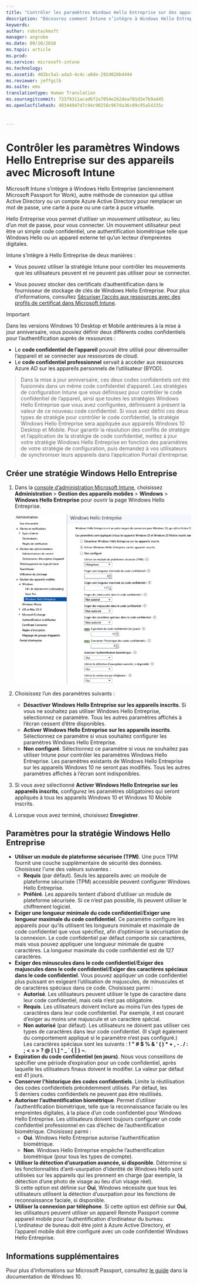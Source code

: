 ```yaml
---
title: "Contrôler les paramètres Windows Hello Entreprise sur des appareils | Microsoft Intune"
description: "Découvrez comment Intune s’intègre à Windows Hello Entreprise, autre méthode de connexion qui utilise Active Directory ou un compte Azure Active Directory pour remplacer un mot de passe, une carte à puce ou une carte à puce virtuelle."
keywords: 
author: robstackmsft
manager: angrobe
ms.date: 09/20/2016
ms.topic: article
ms.prod: 
ms.service: microsoft-intune
ms.technology: 
ms.assetid: 402bc5a1-ada3-4c4c-a0de-292d026b4444
ms.reviewer: jeffgilb
ms.suite: ems
translationtype: Human Translation
ms.sourcegitcommit: 73379311acad6f2a7054e262dea701d3e7b9ad45
ms.openlocfilehash: 40344947d7c94c90258c967da36c09c95a54335c


---
```


# Contrôler les paramètres Windows Hello Entreprise sur des appareils avec Microsoft Intune
Microsoft Intune s’intègre à Windows Hello Entreprise (anciennement Microsoft Passport for Work), autre méthode de connexion qui utilise Active Directory ou un compte Azure Active Directory pour remplacer un mot de passe, une carte à puce ou une carte à puce virtuelle.

Hello Entreprise vous permet d’utiliser un *mouvement utilisateur*, au lieu d’un mot de passe, pour vous connecter. Un mouvement utilisateur peut être un simple code confidentiel, une authentification biométrique telle que Windows Hello ou un appareil externe tel qu’un lecteur d’empreintes digitales.

Intune s’intègre à Hello Entreprise de deux manières :

-   Vous pouvez utiliser la stratégie Intune pour contrôler les mouvements que les utilisateurs peuvent et ne peuvent pas utiliser pour se connecter.

-   Vous pouvez stocker des certificats d’authentification dans le fournisseur de stockage de clés de Windows Hello Entreprise. Pour plus d’informations, consultez [Sécuriser l’accès aux ressources avec des profils de certificat dans Microsoft Intune](secure-resource-access-with-certificate-profiles.md).

> [!IMPORTANT]
> Dans les versions Windows 10 Desktop et Mobile antérieures à la mise à jour anniversaire, vous pouviez définir deux différents codes confidentiels pour l’authentification auprès de ressources :
- Le **code confidentiel de l’appareil** pouvait être utilisé pour déverrouiller l’appareil et se connecter aux ressources de cloud.
- Le **code confidentiel professionnel** servait à accéder aux ressources Azure AD sur les appareils personnels de l’utilisateur (BYOD).

>Dans la mise à jour anniversaire, ces deux codes confidentiels ont été fusionnés dans un même code confidentiel d’appareil.
Les stratégies de configuration Intune que vous définissez pour contrôler le code confidentiel de l’appareil, ainsi que toutes les stratégies Windows Hello Entreprise que vous avez configurées, définissent à présent la valeur de ce nouveau code confidentiel.
Si vous avez défini ces deux types de stratégie pour contrôler le code confidentiel, la stratégie Windows Hello Entreprise sera appliquée aux appareils Windows 10 Desktop et Mobile.
Pour garantir la résolution des conflits de stratégie et l’application de la stratégie de code confidentiel, mettez à jour votre stratégie Windows Hello Entreprise en fonction des paramètres de votre stratégie de configuration, puis demandez à vos utilisateurs de synchroniser leurs appareils dans l’application Portail d’entreprise.



## Créer une stratégie Windows Hello Entreprise

1.  Dans la [console d’administration Microsoft Intune](https://manage.microsoft.com), choisissez **Administration** &gt; **Gestion des appareils mobiles** &gt; **Windows** &gt; **Windows Hello Entreprise** pour ouvrir la page Windows Hello Entreprise.

    ![Page Windows Hello Entreprise](../media/passport.png)

2.  Choisissez l’un des paramètres suivants :
    - **Désactiver Windows Hello Entreprise sur les appareils inscrits**. Si vous ne souhaitez pas utiliser Windows Hello Entreprise, sélectionnez ce paramètre. Tous les autres paramètres affichés à l’écran cessent d’être disponibles.
    - **Activer Windows Hello Entreprise sur les appareils inscrits**. Sélectionnez ce paramètre si vous souhaitez configurer les paramètres Windows Hello Entreprise.
    - **Non configuré**. Sélectionnez ce paramètre si vous ne souhaitez pas utiliser Intune pour contrôler les paramètres Windows Hello Entreprise. Les paramètres existants de Windows Hello Entreprise sur les appareils Windows 10 ne seront pas modifiés. Tous les autres paramètres affichés à l’écran sont indisponibles.
3.  Si vous avez sélectionné **Activer Windows Hello Entreprise sur les appareils inscrits**, configurez les paramètres obligatoires qui seront appliqués à tous les appareils Windows 10 et Windows 10 Mobile inscrits.
4.  Lorsque vous avez terminé, choisissez **Enregistrer**.


## Paramètres pour la stratégie Windows Hello Entreprise

- **Utiliser un module de plateforme sécurisée (TPM)**. Une puce TPM fournit une couche supplémentaire de sécurité des données.<br>Choisissez l'une des valeurs suivantes :
    - **Requis** (par défaut). Seuls les appareils avec un module de plateforme sécurisée (TPM) accessible peuvent configurer Windows Hello Entreprise.
    - **Préféré**. Les appareils tentent d’abord d’utiliser un module de plateforme sécurisée. Si ce n’est pas possible, ils peuvent utiliser le chiffrement logiciel.
- **Exiger une longueur minimale du code confidentiel**/**Exiger une longueur maximale du code confidentiel**. Ce paramètre configure les appareils pour qu’ils utilisent les longueurs minimale et maximale de code confidentiel que vous spécifiez, afin d’optimiser la sécurisation de la connexion. Le code confidentiel par défaut comporte six caractères, mais vous pouvez appliquer une longueur minimale de quatre caractères. La longueur maximale du code confidentiel est de 127 caractères.
- **Exiger des minuscules dans le code confidentiel**/**Exiger des majuscules dans le code confidentiel**/**Exiger des caractères spéciaux dans le code confidentiel**. Vous pouvez appliquer un code confidentiel plus puissant en exigeant l’utilisation de majuscules, de minuscules et de caractères spéciaux dans ce code. Choisissez parmi :
    - **Autorisé**. Les utilisateurs peuvent utiliser le type de caractère dans leur code confidentiel, mais cela n’est pas obligatoire.
    - **Requis**. Les utilisateurs doivent inclure au moins l’un des types de caractères dans leur code confidentiel. Par exemple, il est courant d’exiger au moins une majuscule et un caractère spécial.
    - **Non autorisé** (par défaut). Les utilisateurs ne doivent pas utiliser ces types de caractères dans leur code confidentiel. (Il s’agit également du comportement appliqué si le paramètre n’est pas configuré.)<br>Les caractères spéciaux sont les suivants : **! " # $ % &amp; ' ( ) &#42; + , - . / : ; &lt; = &gt; ? @ [ \ ] ^ _ &#96; { &#124; } ~**.
- **Expiration du code confidentiel (en jours)**. Nous vous conseillons de spécifier une période d’expiration pour un code confidentiel, après laquelle les utilisateurs finaux doivent le modifier. La valeur par défaut est 41 jours.
- **Conserver l’historique des codes confidentiels**. Limite la réutilisation des codes confidentiels précédemment utilisés. Par défaut, les 5 derniers codes confidentiels ne peuvent pas être réutilisés.
- **Autoriser l’authentification biométrique**. Permet d’utiliser l’authentification biométrique, telle que la reconnaissance faciale ou les empreintes digitales, à la place d’un code confidentiel pour Windows Hello Entreprise. Les utilisateurs doivent toujours configurer un code confidentiel professionnel en cas d’échec de l’authentification biométrique. Choisissez parmi :
    - **Oui**. Windows Hello Entreprise autorise l’authentification biométrique.
    - **Non**. Windows Hello Entreprise empêche l’authentification biométrique (pour tous les types de compte).
- **Utiliser la détection d’usurpation avancée, si disponible**. Détermine si les fonctionnalités d’anti-usurpation d’identité de Windows Hello sont utilisées sur les appareils qui les prennent en charge (par exemple, la détection d’une photo de visage au lieu d’un visage réel).<br>Si cette option est définie sur **Oui**, Windows nécessite que tous les utilisateurs utilisent la détection d’usurpation pour les fonctions de reconnaissance faciale, si disponible.
- **Utiliser la connexion par téléphone**. Si cette option est définie sur **Oui**, les utilisateurs peuvent utiliser un appareil Remote Passport comme appareil mobile pour l’authentification d’ordinateur du bureau. L’ordinateur de bureau doit être joint à Azure Active Directory, et l’appareil mobile doit être configuré avec un code confidentiel Windows Hello Entreprise.

## Informations supplémentaires
Pour plus d’informations sur Microsoft Passport, consultez [le guide](https://technet.microsoft.com/library/mt589441.aspx) dans la documentation de Windows 10.



<!--HONumber=Sep16_HO3-->


